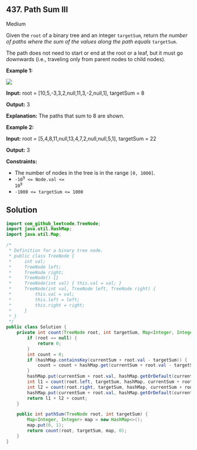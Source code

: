 ## 437\. Path Sum III

Medium

Given the `root` of a binary tree and an integer `targetSum`, return _the number of paths where the sum of the values along the path equals_ `targetSum`.

The path does not need to start or end at the root or a leaf, but it must go downwards (i.e., traveling only from parent nodes to child nodes).

**Example 1:**

![](https://assets.leetcode.com/uploads/2021/04/09/pathsum3-1-tree.jpg)

**Input:** root = [10,5,-3,3,2,null,11,3,-2,null,1], targetSum = 8

**Output:** 3

**Explanation:** The paths that sum to 8 are shown. 

**Example 2:**

**Input:** root = [5,4,8,11,null,13,4,7,2,null,null,5,1], targetSum = 22

**Output:** 3 

**Constraints:**

*   The number of nodes in the tree is in the range `[0, 1000]`.
*   <code>-10<sup>9</sup> <= Node.val <= 10<sup>9</sup></code>
*   `-1000 <= targetSum <= 1000`

## Solution

```java
import com_github_leetcode.TreeNode;
import java.util.HashMap;
import java.util.Map;

/*
 * Definition for a binary tree node.
 * public class TreeNode {
 *     int val;
 *     TreeNode left;
 *     TreeNode right;
 *     TreeNode() {}
 *     TreeNode(int val) { this.val = val; }
 *     TreeNode(int val, TreeNode left, TreeNode right) {
 *         this.val = val;
 *         this.left = left;
 *         this.right = right;
 *     }
 * }
 */
public class Solution {
    private int count(TreeNode root, int targetSum, Map<Integer, Integer> hashMap, int currentSum) {
        if (root == null) {
            return 0;
        }
        int count = 0;
        if (hashMap.containsKey(currentSum + root.val - targetSum)) {
            count = count + hashMap.get(currentSum + root.val - targetSum);
        }
        hashMap.put(currentSum + root.val, hashMap.getOrDefault(currentSum + root.val, 0) + 1);
        int l1 = count(root.left, targetSum, hashMap, currentSum + root.val);
        int l2 = count(root.right, targetSum, hashMap, currentSum + root.val);
        hashMap.put(currentSum + root.val, hashMap.getOrDefault(currentSum + root.val, 0) - 1);
        return l1 + l2 + count;
    }

    public int pathSum(TreeNode root, int targetSum) {
        Map<Integer, Integer> map = new HashMap<>();
        map.put(0, 1);
        return count(root, targetSum, map, 0);
    }
}
```